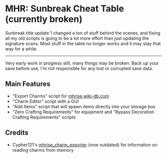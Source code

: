 # MHR: Sunbreak Cheat Table (currently broken)

Sunbreak title update 1 changed a ton of stuff behind the scenes, and fixing all my old scripts is going to be a lot more effort than just updating the signature scans. Most stuff in the table no longer works and it may stay that way for a while.

---

Very early work in progress still, many things may be broken. Back up your save before use, I'm not responsible for any lost or corrupted save data.

## Main Features

- "Export Charms" script for [mhrise.wiki-db.com](https://mhrise.wiki-db.com/sim/?hl=en)
- "Charm Editor" script with a GUI
- "Add Items" script that will spawn items directly into your storage box
- "Zero Crafting Requirements" for equipment and "Bypass Decoration Crafting Requirements" scripts

## Credits

- Cypher121's [mhrise_charm_exporter](https://github.com/Cypher121/mhrise_charm_exporter) (now outdated) for information on reading charms from memory
